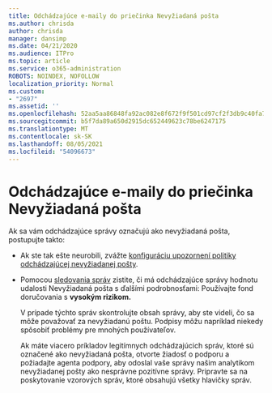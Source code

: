 ```yaml
---
title: Odchádzajúce e-maily do priečinka Nevyžiadaná pošta
ms.author: chrisda
author: chrisda
manager: dansimp
ms.date: 04/21/2020
ms.audience: ITPro
ms.topic: article
ms.service: o365-administration
ROBOTS: NOINDEX, NOFOLLOW
localization_priority: Normal
ms.custom:
- "2697"
ms.assetid: ''
ms.openlocfilehash: 52aa5aa86848fa92ac082e8f672f9f501cd97cf2f3db9c40fa745aa8ebccfbb1
ms.sourcegitcommit: b5f7da89a650d2915dc652449623c78be6247175
ms.translationtype: MT
ms.contentlocale: sk-SK
ms.lasthandoff: 08/05/2021
ms.locfileid: "54096673"
---
```

# <a name="outbound-email-to-junk-email-folder"></a>Odchádzajúce e-maily do priečinka Nevyžiadaná pošta

Ak sa vám odchádzajúce správy označujú ako nevyžiadaná pošta, postupujte takto:

- Ak ste tak ešte neurobili, zvážte [konfiguráciu upozornení politiky odchádzajúcej nevyžiadanej pošty](https://docs.microsoft.com/microsoft-365/security/office-365-security/configure-the-outbound-spam-policy).

- Pomocou [sledovania správ](https://docs.microsoft.com/microsoft-365/security/office-365-security/message-trace-scc) zistite, či má odchádzajúce  správy hodnotu udalosti Nevyžiadaná pošta s ďalšími podrobnosťami: Používajte fond doručovania s **vysokým rizikom.**

  V prípade týchto správ skontrolujte obsah správy, aby ste videli, čo sa môže považovať za nevyžiadanú poštu. Podpisy môžu napríklad niekedy spôsobiť problémy pre mnohých používateľov.

  Ak máte viacero príkladov legitímnych odchádzajúcich správ, ktoré sú označené ako nevyžiadaná pošta, otvorte žiadosť o podporu a požiadajte agenta podpory, aby odoslal vaše správy našim analytikom nevyžiadanej pošty ako nesprávne pozitívne správy. Pripravte sa na poskytovanie vzorových správ, ktoré obsahujú všetky hlavičky správ.
